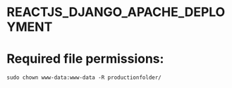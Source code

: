 # REACTJS_DJANGO_APACHE_DEPLOYMENT



# Required file permissions:
`sudo chown www-data:www-data -R productionfolder/`
